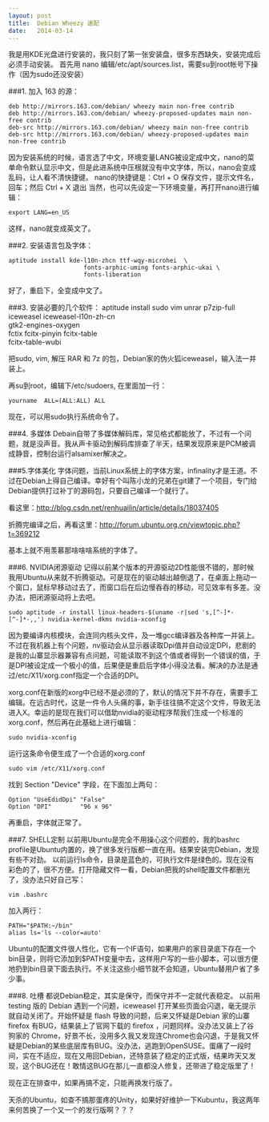 ```yaml
---
layout: post
title:  Debian Wheezy 速配
date:   2014-03-14
---
```


我是用KDE光盘进行安装的，我只刻了第一张安装盘，很多东西缺失，安装完成后必须手动安装。
首先用 nano 编辑/etc/apt/sources.list，需要su到root帐号下操作（因为sudo还没安装）

###1. 加入 163 的源：

    deb http://mirrors.163.com/debian/ wheezy main non-free contrib
    deb http://mirrors.163.com/debian/ wheezy-proposed-updates main non-free contrib
    deb-src http://mirrors.163.com/debian/ wheezy main non-free contrib
    deb-src http://mirrors.163.com/debian/ wheezy-proposed-updates main non-free contrib
    
因为安装系统的时候，语言选了中文，环境变量LANG被设定成中文，nano的菜单命令默认显示中文，但是此进系统中压根就没有中文字体，所以，nano会变成乱码，让人看不清快捷键。
nano的快捷键是：Ctrl + O 保存文件，提示文件名，回车；然后 Ctrl + X 退出
当然，也可以先设定一下环境变量，再打开nano进行编辑：

    export LANG=en_US

这样，nano就变成英文了。
    
###2. 安装语言包及字体：

    aptitude install kde-l10n-zhcn ttf-wqy-microhei  \
                         fonts-arphic-uming fonts-arphic-ukai \
                         fonts-liberation

好了，重启下，全变成中文了。

###3. 安装必要的几个软件：
    aptitude install  sudo vim unrar p7zip-full \
                      iceweasel iceweasel-l10n-zh-cn \
                      gtk2-engines-oxygen \
                      fctix fcitx-pinyin fcitx-table \
                      fcitx-table-wubi

把sudo, vim, 解压 RAR 和 7z 的包，Debian家的伪火狐iceweasel，输入法一并装上。
                      
再su到root，编辑下/etc/sudoers, 在里面加一行：

    yourname  ALL=(ALL:ALL) ALL

现在，可以用sudo执行系统命令了。

###4. 多媒体
Debain自带了多媒体解码库，常见格式都能放了，不过有一个问题，就是没声音。我从声卡驱动到解码库排查了半天，结果发现原来是PCM被调成静音，控制台运行alsamixer解决之。

###5.字体美化
字体问题，当前Linux系统上的字体方案，infinality才是王道。不过在Debian上得自己编译。幸好有个叫陈小龙的兄弟在git建了一个项目，专门给Debian提供打过补丁的源码包，只要自己编译一个就行了。

看这里：<http://blog.csdn.net/renhuailin/article/details/18037405>

折腾完编译之后，再看这里：<http://forum.ubuntu.org.cn/viewtopic.php?t=369212>

基本上就不用羡慕那啥啥啥系统的字体了。

###6. NVIDIA闭源驱动
记得以前某个版本的开源驱动2D性能很不错的，那时候我用Ubuntu从来就不折腾驱动。可是现在的驱动越出越倒退了，在桌面上拖动一个窗口，鼠标早移动过去了，而窗口后在后边慢吞吞的移动，可见效率有多差。没办法，把闭源驱动将上去吧。

    sudo aptitude -r install linux-headers-$(uname -r|sed 's,[^-]*-[^-]*-,,') nvidia-kernel-dkms nvidia-xconfig
    
因为要编译内核模块，会连同内核头文件，及一堆gcc编译器及各种库一并装上。
不过在我机器上有个问题，nv驱动会从显示器读取Dpi值并自动设定DPI，悲剧的是我的山寨显示器兼容有点问题，可能读取不到这个值或者得到一个错误的值，于是DPI被设定成一个极小的值，后果便是重启后字体小得没法看。解决的办法是通过/etc/X11/xorg.conf指定一个合适的DPI。

xorg.conf在新版的xorg中已经不是必须的了，默认的情况下并不存在，需要手工编辑。在远古时代，这是一件令人头痛的事，新手往往搞不定这个文件，导致无法进入X。幸运的是现在我们可以借助nvidia的驱动程序帮我们生成一个标准的xorg.conf，然后再在此基础上进行编辑：

    sudo nvidia-xconfig
    
运行这条命令便生成了一个合适的xorg.conf

    sudo vim /etc/X11/xorg.conf

找到 Section "Device" 字段，在下面加上两句：

    Option "UseEdidDpi" "False"
    Option "DPI"        "96 x 96"
    
再重启，字体就正常了。

###7. SHELL定制
以前用Ubuntu是完全不用操心这个问题的，我的bashrc profile是Ubuntu内置的，换了很多发行版都一直在用。结果安装完Debian，发现有些不对劲。
以前运行ls命令，目录是蓝色的，可执行文件是绿色的。现在没有彩色的了，很不方便。打开隐藏文件一看，Debian把我的shell配置文件都删光了，没办法只好自己写：

    vim .bashrc

加入两行：

    PATH="$PATH:~/bin"
    alias ls='ls --color=auto'
    
Ubuntu的配置文件很人性化，它有一个IF语句，如果用户的家目录底下存在一个bin目录，则将它添加到$PATH变量中去，这样用户写的一些小脚本，可以很方便地扔到bin目录下面去执行。不关注这些小细节就不会知道，Ubuntu替用户省了多少事。

###8. 吐槽
都说Debian稳定，其实是保守，而保守并不一定就代表稳定。
以前用 testing 版的 Debian 遇到一个问题，iceweasel 打开某些页面会闪退，毫无提示就自动关闭了。开始怀疑是 flash 导致的问题，后来又怀疑是Debian 家的山寨 firefox 有BUG，结果装上了官网下载的 firefox ，问题同样。没办法又装上了谷狗家的 Chrome，好景不长，没用多久我又发现连Chrome也会闪退，于是我又怀疑是Debian的某些底层库有BUG。没办法，逃跑到OpenSUSE。蛋痛了一段时间，实在不适应，现在又用回Debian，还特意装了稳定的正式版，结果昨天又发现，这个BUG还在！敢情这BUG在那儿一直都没人修复，还带进了稳定版里了！

现在正在排查中，如果再搞不定，只能再换发行版了。

天杀的Ubuntu，如查不搞那蛋疼的Unity，如果好好维护一下Kubuntu，我这两年来何苦换了一个又一个的发行版啊？？？